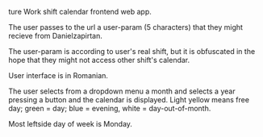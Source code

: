 ture
Work shift calendar frontend web app.

The user passes to the url a user-param (5 characters) that they might recieve from Danielzapirtan.

The user-param is according to user's real shift, but it is obfuscated in the hope that they might not access other shift's calendar.

User interface is in Romanian.

The user selects from a dropdown menu a month and selects a year pressing a button and the calendar is displayed.
Light yellow means free day; green = day; blue = evening, white = day-out-of-month.

Most leftside day of week is Monday.

